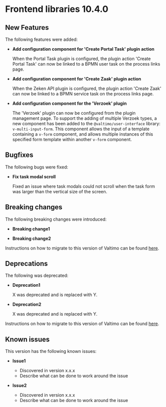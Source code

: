 # Frontend libraries 10.4.0

## New Features

The following features were added:

* **Add configuration component for 'Create Portal Task' plugin action**

  When the Portal Task plugin is configured, the plugin action 'Create Portal Task' can now be linked to a BPMN user
  task on the process links page.

* **Add configuration component for 'Create Zaak' plugin action**

  When the Zeken API plugin is configured, the plugin action 'Create Zaak' can now be linked to a BPMN service
  task on the process links page.

* **Add configuration component for the 'Verzoek' plugin**

  The 'Verzoek' plugin can now be configured from the plugin management page. To support the adding of multiple Verzoek
  types, a new component has been added to the `@valtimo/user-interface` library: `v-multi-input-form`. This component
  allows the input of a template containing a `v-form` component, and allows multiple instances of this specified form
  template within another `v-form` component.

## Bugfixes

The following bugs were fixed:

* **Fix task modal scroll**

  Fixed an issue where task modals could not scroll when the task form was larger than the vertical size of the screen.

## Breaking changes

The following breaking changes were introduced:

* **Breaking change1**

* **Breaking change2**

Instructions on how to migrate to this version of Valtimo can be found [here](migration.md).

## Deprecations

The following was deprecated:

* **Deprecation1**

  X was deprecated and is replaced with Y.
* **Deprecation2**

  X was deprecated and is replaced with Y.

Instructions on how to migrate to this version of Valtimo can be found [here](migration.md).

## Known issues

This version has the following known issues:

* **Issue1**
    * Discovered in version x.x.x
    * Describe what can be done to work around the issue

* **Issue2**
    * Discovered in version x.x.x
    * Describe what can be done to work around the issue
